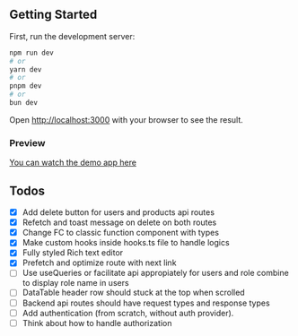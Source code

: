 ## Getting Started

First, run the development server:

```bash
npm run dev
# or
yarn dev
# or
pnpm dev
# or
bun dev
```

Open [http://localhost:3000](http://localhost:3000) with your browser to see the result.

### Preview
[You can watch the demo app here](https://user-management-ruby-two.vercel.app/)

## Todos
- [x] Add delete button for users and products api routes
- [x] Refetch and toast message on delete on both routes
- [x] Change FC to classic function component with types
- [x] Make custom hooks inside hooks.ts file to handle logics
- [x] Fully styled Rich text editor
- [x] Prefetch and optimize route with next link
- [ ] Use useQueries or facilitate api appropiately for users and role combine to display role name in users
- [ ] DataTable header row should stuck at the top when scrolled
- [ ] Backend api routes should have request types and response types
- [ ] Add authentication (from scratch, without auth provider).
- [ ] Think about how to handle authorization
